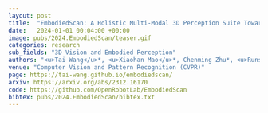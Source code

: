 ```yaml
---
layout: post
title:  "EmbodiedScan: A Holistic Multi-Modal 3D Perception Suite Towards Embodied AI"
date:   2024-01-01 00:04:00 +00:00
image: pubs/2024.EmbodiedScan/teaser.gif
categories: research
sub_fields: "3D Vision and Embodied Perception"
authors: "<u>Tai Wang</u>*, <u>Xiaohan Mao</u>*, Chenming Zhu*, <u>Runsen Xu</u>, <u>Ruiyuan Lyu</u>, <u>Peisen Li</u>, <u>Xiao Chen</u>, Wenwei Zhang, Kai Chen, Tianfan Xue, Xihui Liu, Cewu Lu, Dahua Lin, <strong>Jiangmiao Pang</strong><sup>&dagger;</sup>"
venue: "Computer Vision and Pattern Recognition (CVPR)"
page: https://tai-wang.github.io/embodiedscan/
arxiv: https://arxiv.org/abs/2312.16170
code: https://github.com/OpenRobotLab/EmbodiedScan
bibtex: pubs/2024.EmbodiedScan/bibtex.txt
---
```

